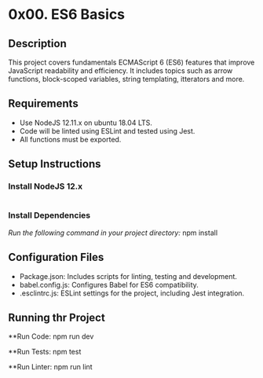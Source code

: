 # 0x00. ES6 Basics
## Description
This project covers fundamentals ECMAScript 6 (ES6) features that improve JavaScript readability and efficiency. It includes topics such as arrow functions, block-scoped variables, string templating, itterators and more.

## Requirements
- Use NodeJS 12.11.x on ubuntu 18.04 LTS.
- Code will be linted using ESLint and tested using Jest.
- All functions must be exported.

## Setup Instructions
### Install NodeJS 12.x
```curl -sL https://deb.nodesource.com/setup_12.x | sudo -E bash -  sudo apt installl nodejs -y
```

### Install Dependencies
_Run the following command in your project directory:_
    npm install

## Configuration Files
- Package.json: Includes scripts for linting, testing and development.
- babel.config.js: Configures Babel for ES6 compatibility.
- .esclintrc.js: ESLint settings for the project, including Jest integration.

## Running thr Project
**Run Code:
    npm run dev <file-name>

**Run Tests:
    npm test

**Run Linter:
    npm run lint
 
